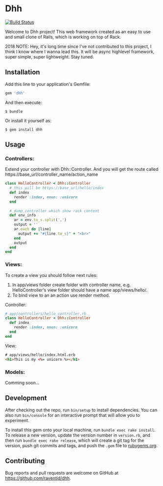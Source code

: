 # Dhh
[![Build Status](https://travis-ci.org/raventid/dhh.svg?branch=master)](https://travis-ci.org/raventid/dhh)

Welcome to Dhh project! This web framework created as an easy to use and small clone of Rails, which is working on top of Rack.

2018 NOTE: Hey, it's long time since I've not contributed to this project, I think I know where I wanna lead this. It will be async highlevel framework, super simple, super lightweight. Stay tuned.

## Installation

Add this line to your application's Gemfile:

```ruby
gem 'dhh'
```

And then execute:

    $ bundle

Or install it yourself as:

    $ gem install dhh

## Usage

### Controllers:

Extend your controller with Dhh::Controller. And you will get the route called https://base_url/controller_name/action_name

``` ruby
class HelloController < Dhh::Controller
  # this will be https://base_url/hello/index
  def index
    render :index, noun: :unicorn
  end
  
  # dump_controller which show rack content
  def env_info
    ar = env.to_s.split(',')
    output = ''
    ar.each do |line|
      output += "#{line.to_s}" + "<br>"
    end
    output
  end
end
```

### Views:

To create a view you should follow next rules:

1. In app/views folder create folder with controller name, e.g. HelloController's view folder should have a name app/views/hello/.
2. To bind view to an an action use render method.

Controller:

```ruby
# app/controllers/hello_controller.rb
class HelloController < Dhh::Controller
  def index
    render :index, noun: :unicorn
  end
end
```

View:

```html
# app/views/hello/index.html.erb
<h1>This is my <%= unicorn %></h1>
```

### Models:

Comming soon...

## Development

After checking out the repo, run `bin/setup` to install dependencies. You can also run `bin/console` for an interactive prompt that will allow you to experiment.

To install this gem onto your local machine, run `bundle exec rake install`. To release a new version, update the version number in `version.rb`, and then run `bundle exec rake release`, which will create a git tag for the version, push git commits and tags, and push the `.gem` file to [rubygems.org](https://rubygems.org).

## Contributing

Bug reports and pull requests are welcome on GitHub at https://github.com/raventid/dhh.

